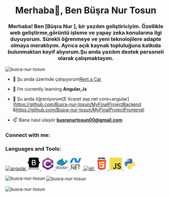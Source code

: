 <h1 align="center">Merhaba👋, Ben Büşra Nur Tosun</h1>
<h3 align="center">Merhaba! Ben [Büşra Nur ], bir yazılım geliştiriciyim. Özellikle web geliştirme,görüntü işleme ve yapay zeka konularına ilgi duyuyorum. Sürekli öğrenmeye ve yeni teknolojilere adapte olmaya meraklıyım. Ayrıca açık kaynak topluluğuna katkıda bulunmaktan keyif alıyorum.Şu anda yazılım destek personeli olarak çalışmaktayım.</h3>

<p align="left"> <img src="https://komarev.com/ghpvc/?username=busra-nur-tosun&label=Profile%20views&color=0e75b6&style=flat" alt="busra-nur-tosun" /> </p>

- 🔭 
Şu anda üzerinde çalışıyorum[Rent a Car](https://github.com/Busra-nur-tosun/ReCapProject-YazilimGelistirmeKamp)

- 🌱 I’m currently learning **Angular,Js**

- 👯 Şu anda öğreniyorum[E ticaret asp.net core+angular](https://github.com/Busra-nur-tosun/MyFinalProjectBackend &https://github.com/Busra-nur-tosun/MyFinalProjectFrontend)

- 📫 Bana nasıl ulaşılır **busranurtosun00@gmail.com**

<h3 align="left">Connect with me:</h3>
<p align="left">
</p>

<h3 align="left">Languages and Tools:</h3>
<p align="left"> <a href="https://angular.io" target="_blank" rel="noreferrer"> <img src="https://angular.io/assets/images/logos/angular/angular.svg" alt="angular" width="40" height="40"/> </a> <a href="https://getbootstrap.com" target="_blank" rel="noreferrer"> <img src="https://raw.githubusercontent.com/devicons/devicon/master/icons/bootstrap/bootstrap-plain-wordmark.svg" alt="bootstrap" width="40" height="40"/> </a> <a href="https://www.w3schools.com/cs/" target="_blank" rel="noreferrer"> <img src="https://raw.githubusercontent.com/devicons/devicon/master/icons/csharp/csharp-original.svg" alt="csharp" width="40" height="40"/> </a> <a href="https://www.docker.com/" target="_blank" rel="noreferrer"> <img src="https://raw.githubusercontent.com/devicons/devicon/master/icons/docker/docker-original-wordmark.svg" alt="docker" width="40" height="40"/> </a> <a href="https://dotnet.microsoft.com/" target="_blank" rel="noreferrer"> <img src="https://raw.githubusercontent.com/devicons/devicon/master/icons/dot-net/dot-net-original-wordmark.svg" alt="dotnet" width="40" height="40"/> </a> <a href="https://git-scm.com/" target="_blank" rel="noreferrer"> <img src="https://www.vectorlogo.zone/logos/git-scm/git-scm-icon.svg" alt="git" width="40" height="40"/> </a> <a href="https://www.w3.org/html/" target="_blank" rel="noreferrer"> <img src="https://raw.githubusercontent.com/devicons/devicon/master/icons/html5/html5-original-wordmark.svg" alt="html5" width="40" height="40"/> </a> <a href="https://developer.mozilla.org/en-US/docs/Web/JavaScript" target="_blank" rel="noreferrer"> <img src="https://raw.githubusercontent.com/devicons/devicon/master/icons/javascript/javascript-original.svg" alt="javascript" width="40" height="40"/> </a> <a href="https://www.python.org" target="_blank" rel="noreferrer"> <img src="https://raw.githubusercontent.com/devicons/devicon/master/icons/python/python-original.svg" alt="python" width="40" height="40"/> </a> </p>

<p><img align="left" src="https://github-readme-stats.vercel.app/api/top-langs?username=busra-nur-tosun&show_icons=true&locale=en&layout=compact" alt="busra-nur-tosun" /></p>

<p>&nbsp;<img align="center" src="https://github-readme-stats.vercel.app/api?username=busra-nur-tosun&show_icons=true&locale=en" alt="busra-nur-tosun" /></p>

<p><img align="center" src="https://github-readme-streak-stats.herokuapp.com/?user=busra-nur-tosun&" alt="busra-nur-tosun" /></p>
